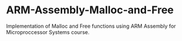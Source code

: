 # ARM-Assembly-Malloc-and-Free
Implementation of Malloc and Free functions using ARM Assembly for Microproccessor Systems course.

